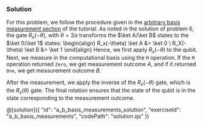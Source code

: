 ### Solution
For this problem, we follow the procedure given in the [arbitrary basis measurement section](./SingleQubitSystemMeasurements.ipynb#Arbitrary-basis-measurements-implementation) of the tutorial.
As noted in the solution of problem 6, the gate $R_x(-\theta)$, with $\theta = 2\alpha$ transforms the $\ket A/\ket B$ states to the $\ket 0/\ket 1$ states:
\begin{align}
R_x(-\theta) \ket A &= \ket 0 \\
R_X(-\theta) \ket B &= \ket 1
\end{align}
Hence, we first apply $R_x(-\theta)$ to the qubit. Next, we measure in the computational basis using the `M` operation. 
If the `M` operation returned `Zero`, we get measurement outcome $A$, and if it returned `One`, we get measurement outcome $B$. 

After the measurement, we apply the inverse of the $R_x(-\theta)$ gate, which is the $R_x(\theta)$ gate.
The final rotation ensures that the state of the qubit is in the state corresponding to the measurement outcome.

@[solution]({
"id": "a_b_basis_measurements_solution",
"exerciseId": "a_b_basis_measurements",
"codePath": "solution.qs"
})
